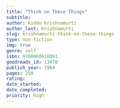 ```yaml
---
title: "Think on These Things"
subtitle: 
author: Kiddu Krishnamurti
author_last: Krishnamurti
slug: krishnamurti-think-on-these-things
type: non-fiction
img: true
genre: self
isbn: 9780060916091
goodreads_id: 13470
publish_year: 1964
pages: 258
rating: 
date_started:
date_completed:
priority: high
---
```

